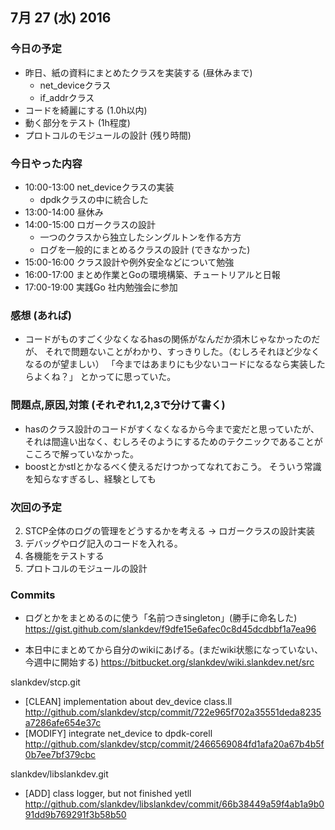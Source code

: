 
## 7月 27 (水) 2016

### 今日の予定

 - 昨日、紙の資料にまとめたクラスを実装する (昼休みまで)
     - net_deviceクラス
     - if_addrクラス
 - コードを綺麗にする (1.0h以内)
 - 動く部分をテスト (1h程度)
 - プロトコルのモジュールの設計 (残り時間)


### 今日やった内容
 
 - 10:00-13:00 net_deviceクラスの実装
     - dpdkクラスの中に統合した
 - 13:00-14:00 昼休み
 - 14:00-15:00 ロガークラスの設計
     - 一つのクラスから独立したシングルトンを作る方方
     - ログを一般的にまとめるクラスの設計 (できなかった)
 - 15:00-16:00 クラス設計や例外安全などについて勉強
 - 16:00-17:00 まとめ作業とGoの環境構築、チュートリアルと日報
 - 17:00-19:00 実践Go 社内勉強会に参加
	

### 感想 (あれば)

 - コードがものすごく少なくなるhasの関係がなんだか須木じゃなかったのだが、
   それで問題ないことがわかり、すっきりした。（むしろそれほど少なくなるのが望ましい）
   「今まではあまりにも少ないコードになるなら実装したらよくね？」
   とかってに思っていた。



### 問題点,原因,対策 (それぞれ1,2,3で分けて書く)

 - hasのクラス設計のコードがすくなくなるから今まで変だと思っていたが、
   それは間違い出なく、むしろそのようにするためのテクニックであることが
   こころで解っていなかった。
 - boostとかstlとかなるべく使えるだけつかってなれておこう。
   そういう常識を知らなすぎるし、経験としても


### 次回の予定

 2. STCP全体のログの管理をどうするかを考える -> ロガークラスの設計実装
 1. デバッグやログ記入のコードを入れる。
 3. 各機能をテストする
 4. プロトコルのモジュールの設計



### Commits

 - ログとかをまとめるのに使う「名前つきsingleton」(勝手に命名した)
   https://gist.github.com/slankdev/f9dfe15e6afec0c8d45dcdbbf1a7ea96

 - 本日中にまとめてから自分のwikiにあげる。(まだwiki状態になっていない、今週中に開始する)
   https://bitbucket.org/slankdev/wiki.slankdev.net/src

slankdev/stcp.git
 - [CLEAN] implementation about dev_device class.ll
   http://github.com/slankdev/stcp/commit/722e965f702a35551deda8235a7286afe654e37c 
 - [MODIFY] integrate net_device to dpdk-corell
   http://github.com/slankdev/stcp/commit/2466569084fd1afa20a67b4b5f0b7ee7bf379cbc 

slankdev/libslankdev.git
 - [ADD] class logger, but not finished yetll
   http://github.com/slankdev/libslankdev/commit/66b38449a59f4ab1a9b091dd9b769291f3b58b50 
